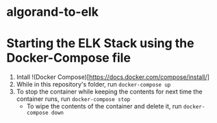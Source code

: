 # algorand-to-elk
# Starting the ELK Stack using the Docker-Compose file
1. Intall !(Docker Compose)[https://docs.docker.com/compose/install/]
2. While in this repository's folder, run `docker-compose up`
3. To stop the container while keeping the contents for next time the container runs, run `docker-compose stop`
    - To wipe the contents of the container and delete it, run `docker-compose down`
